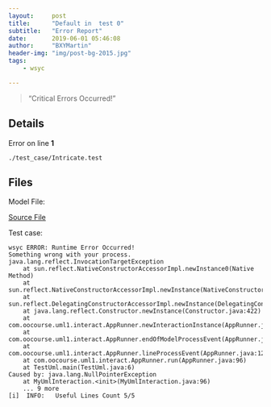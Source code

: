 ```yaml
---
layout:     post
title:      "Default in  test 0"
subtitle:   "Error Report"
date:       2019-06-01 05:46:08
author:     "BXYMartin"
header-img: "img/post-bg-2015.jpg"
tags:
    - wsyc

---
```


> “Critical Errors Occurred!”


## Details

Error on line **1**

```
./test_case/Intricate.test
```

## Files

Model File:

[Source File](https://github.com/BXYMartin/OO-Public/blob/master/test_mdj/.mdj)

Test case:

```
wsyc ERROR: Runtime Error Occurred!
Something wrong with your process.
java.lang.reflect.InvocationTargetException
	at sun.reflect.NativeConstructorAccessorImpl.newInstance0(Native Method)
	at sun.reflect.NativeConstructorAccessorImpl.newInstance(NativeConstructorAccessorImpl.java:62)
	at sun.reflect.DelegatingConstructorAccessorImpl.newInstance(DelegatingConstructorAccessorImpl.java:45)
	at java.lang.reflect.Constructor.newInstance(Constructor.java:422)
	at com.oocourse.uml1.interact.AppRunner.newInteractionInstance(AppRunner.java:190)
	at com.oocourse.uml1.interact.AppRunner.endOfModelProcessEvent(AppRunner.java:146)
	at com.oocourse.uml1.interact.AppRunner.lineProcessEvent(AppRunner.java:122)
	at com.oocourse.uml1.interact.AppRunner.run(AppRunner.java:96)
	at TestUml.main(TestUml.java:6)
Caused by: java.lang.NullPointerException
	at MyUmlInteraction.<init>(MyUmlInteraction.java:96)
	... 9 more
[i]  INFO:	 Useful Lines Count 5/5
```


